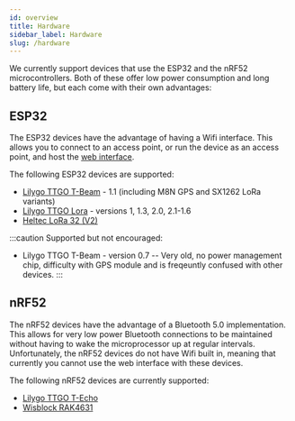 ```yaml
---
id: overview
title: Hardware
sidebar_label: Hardware
slug: /hardware
---
```


We currently support devices that use the ESP32 and the nRF52 microcontrollers. Both of these offer low power consumption and long battery life, but each come with their own advantages:

## ESP32

The ESP32 devices have the advantage of having a Wifi interface. This allows you to connect to an access point, or run the device as an access point, and host the [web interface](/docs/software/web/web-app-software).

The following ESP32 devices are supported:

- [Lilygo TTGO T-Beam](/docs/hardware/supported/tbeam) - 1.1 (including M8N GPS and SX1262 LoRa variants)
- [Lilygo TTGO Lora](/docs/hardware/supported/lora) - versions 1, 1.3, 2.0, 2.1-1.6
- [Heltec LoRa 32 (V2)](/docs/hardware/supported/heltec)

:::caution
Supported but not encouraged:
- Lilygo TTGO T-Beam - version 0.7 -- Very old, no power management chip, difficulty with GPS module and is freqeuntly confused with other devices.
:::

## nRF52

The nRF52 devices have the advantage of a Bluetooth 5.0 implementation. This allows for very low power Bluetooth connections to be maintained without having to wake the microprocessor up at regular intervals. Unfortunately, the nRF52 devices do not have Wifi built in, meaning that currently you cannot use the web interface with these devices.

The following nRF52 devices are currently supported:

- [Lilygo TTGO T-Echo](/docs/hardware/supported/techo)
- [Wisblock RAK4631](/docs/hardware/supported/wisBlock)
